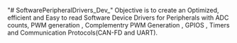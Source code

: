 "# SoftwarePeripheralDrivers_Dev_" 
Objective is to create an Optimized, efficient and Easy to read Software Device Drivers for Peripherals with ADC counts, PWM generation , Complementry PWM Generation , GPIOS , Timers and Communication Protocols(CAN-FD and UART).
